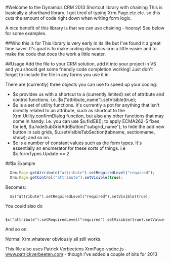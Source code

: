 #Welcome to the Dynamics CRM 2013 Shortcut library with chaining
This is basically a shorthand library. I got tired of typing Xrm.Page.etc.etc. so this cuts the amount of code right down when writing form logic.

A nice benefit of this library is that we can use chaining - hooray! See below for some examples.

##Who this is for
This library is very early in its life but I've found it a great time saver. It's goal is to make coding dynamics crm a little easier and to make the code that does the work a little neater.

##Usage
Add the file to your CRM solution, add it into your project in VS and you should get some friendly code completion working! Just don't forget to include the file in any forms you use it in.

There are (currently) three objects you can use to speed up your coding:

* $x provides us with a shortcut to a (currently limited) set of attribute and control functions. i.e. $x("attribute_name").setVisible(true);
* $u is a set of utility functions. It's currently a pot for anything that isn't directly related to an attribute, such as shortcut to the Xrm.Utility.confirmDialog function, but also any other functions that may come in handy. i.e. you can use $u.fixIE8(); to apply ECMA262-5 fixes for ie8, $u.hideSubGridAddButton("subgrid_name"); to hide the add new button in sub grids, $u.setVisibleTabSection(tabname, sectionname, show); and so on.
* $c is a number of constant values such as the form types. It's essentially an enumerator for these sorts of things. i.e $c.formTypes.Update == 2

##$x Example

```JavaScript
  Xrm.Page.getAtrribute("attribute").setRequiredLevel("required");
  Xrm.Page.getControl("attribute").setVisible(true);
```
Becomes:
```
  $x("attribute").setRequiredLevel("required").setVisible(true);
```
You could also do
```
  $x("attribute").setRequiredLevel("required").setVisible(true).setValue(value);
```
And so on.

Normal Xrm.whatever obviously all still works.

This file also uses Patrick Verbeetens XrmPage-vsdoc.js - www.patrickverbeeten.com - though I've added a couple of bits for 2013
